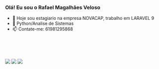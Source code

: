 ### Olá! Eu sou o Rafael Magalhães Veloso


- 🔭 Hoje sou estagiario na empresa NOVACAP, trabalho em LARAVEL 9
- 🌱 Python/Analise de Sistemas
- 📫 Contate-me: 61981295868
<br>
<br>

<!-- <div align="center">
  <a href="https://github.com/matraf123">
  <img height="180em" src="https://github-readme-stats.vercel.app/api?username=matraf123&show_icons=true&theme=midnight-purple&include_all_commits=true&count_private=true"/>
  <img height="180em" src="https://github-readme-stats.vercel.app/api/top-langs/?username=matraf123&layout=compact&langs_count=7&theme=midnight-purple"/>
</div> -->
<br>
<br>
<div> 
  <a href="https://www.instagram.com/rafa_lhaes/" target="_blank"><img src="https://img.shields.io/badge/-Instagram-%23E4405F?style=for-the-badge&logo=instagram&logoColor=white" target="_blank"></a>
  <a href = "mailto:matraf123@gmail.com"><img src="https://img.shields.io/badge/-Gmail-%23333?style=for-the-badge&logo=gmail&logoColor=white" target="_blank"></a>
  <a href="https://www.linkedin.com/in/rafael-magalh%C3%A3es-veloso-389bb1188/" target="_blank"><img src="https://img.shields.io/badge/-LinkedIn-%230077B5?style=for-the-badge&logo=linkedin&logoColor=white" target="_blank"></a> 
</div>
<!-- <div>
 ![Snake animation](https://github.com/matraf123/matraf123/blob/output/github-contribution-grid-snake.svg)
</div> -->

  

 

